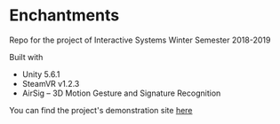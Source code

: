 # Enchantments
Repo for the project of Interactive Systems Winter Semester 2018-2019

Built with 
* Unity 5.6.1 
* SteamVR v1.2.3
* AirSig – 3D Motion Gesture and Signature Recognition

You can find the project's demonstration site [here](https://sites.google.com/view/enchantments/)
